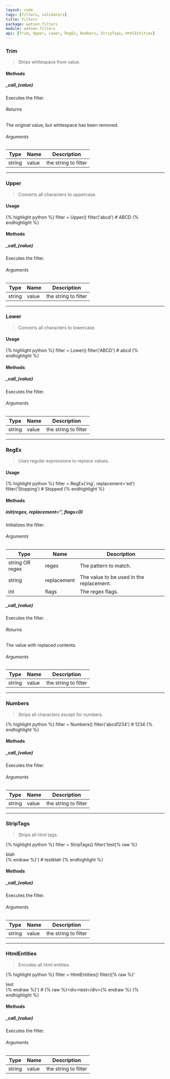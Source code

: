 ```yaml
---
layout: code
tags: [filters, validators]
title: Filters
package: watson.filters
module: watson.filters
api: [Trim, Upper, Lower, RegEx, Numbers, StripTags, HtmlEntities]
---
```


### Trim

> Strips whitespace from value.

#### Methods

##### \__call\__(value)

Executes the filter.

###### Returns

The original value, but whitespace has been removed.

###### Arguments

Type | Name | Description
-------- | -------- | -----------
string | value | the string to filter

--------

### Upper

> Converts all characters to uppercase.

#### Usage

{% highlight python %}
filter = Upper()
filter('abcd')  # ABCD
{% endhighlight %}

#### Methods

##### \__call\__(value)

Executes the filter.

###### Arguments

Type | Name | Description
-------- | -------- | -----------
string | value | the string to filter

--------

### Lower

> Converts all characters to lowercase.

#### Usage

{% highlight python %}
filter = Lower()
filter('ABCD')  # abcd
{% endhighlight %}

#### Methods

##### \__call\__(value)

Executes the filter.

###### Arguments

Type | Name | Description
-------- | -------- | -----------
string | value | the string to filter

--------

### RegEx

> Uses regular expressions to replace values.

#### Usage

{% highlight python %}
filter = RegEx('ing', replacement='ed')
filter('Stopping')  # Stopped
{% endhighlight %}

#### Methods

##### __init__(regex, replacement='', flags=0)

Initializes the filter.

###### Arguments

Type | Name | Description
-------- | -------- | -----------
string OR regex | regex | The pattern to match.
string | replacement | The value to be used in the replacement.
int | flags | The regex flags.

##### \__call\__(value)

Executes the filter.

###### Returns

The value with replaced contents.

###### Arguments

Type | Name | Description
-------- | -------- | -----------
string | value | the string to filter

--------

### Numbers

> Strips all characters except for numbers.

{% highlight python %}
filter = Numbers()
filter('abcd1234')  # 1234
{% endhighlight %}

#### Methods

##### \__call\__(value)

Executes the filter.

###### Arguments

Type | Name | Description
-------- | -------- | -----------
string | value | the string to filter

--------

### StripTags

> Strips all html tags.

{% highlight python %}
filter = StripTags()
filter('test{% raw %}<div>blah</div>{% endraw %}')  # testblah
{% endhighlight %}

#### Methods

##### \__call\__(value)

Executes the filter.

###### Arguments

Type | Name | Description
-------- | -------- | -----------
string | value | the string to filter

--------

### HtmlEntities

> Encodes all html entities.

{% highlight python %}
filter = HtmlEntities()
filter({% raw %}'<div>test</div>{% endraw %}')  # {% raw %}&lt;div&gt;test&lt;/div&gt;{% endraw %}
{% endhighlight %}

#### Methods

##### \__call\__(value)

Executes the filter.

###### Arguments

Type | Name | Description
-------- | -------- | -----------
string | value | the string to filter
